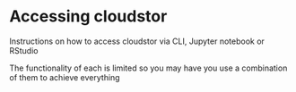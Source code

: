 # Accessing cloudstor
Instructions on how to access cloudstor via CLI, Jupyter notebook or RStudio

The functionality of each is limited so you may have you use a combination of them to achieve everything
